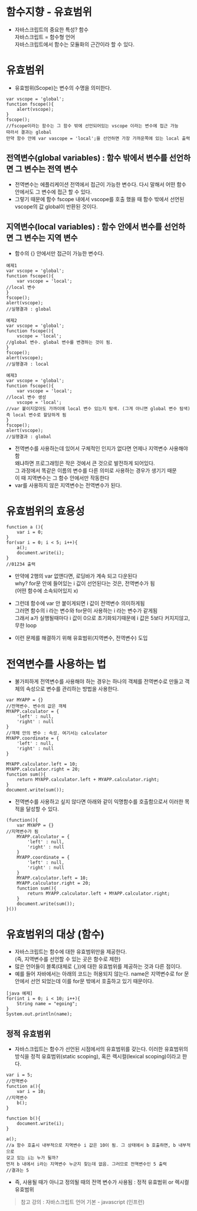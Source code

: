 함수지향 - 유효범위
===================

* 자바스크립트의 중요한 특성? 함수   
자바스크립트 = 함수형 언어      
자바스크립트에서 함수는 모듈화의 근간이라 할 수 있다.

# 유효범위
* 유효범위(Scope)는 변수의 수명을 의미한다.
```
var vscope = 'global';
function fscope(){
    alert(vscope);
}
fscope();
//fscope이라는 함수는 그 함수 밖에 선언되어있는 vscope 이라는 변수에 접근 가능
따라서 결과는 global
만약 함수 안에 var vascope = 'local';을 선언하면 가장 가까운쪽에 있는 local 출력
```

## 전역변수(global variables) : 함수 밖에서 변수를 선언하면 그 변수는 전역 변수
* 전역변수는 에플리케이션 전역에서 접근이 가능한 변수다. 다시 말해서 어떤 함수 안에서도 그 변수에 접근 할 수 있다.
* 그렇기 때문에 함수 fscope 내에서 vscope를 호출 했을 때 함수 밖에서 선언된 vscope의 값 global이 반환된 것이다.

## 지역변수(local variables) : 함수 안에서 변수를 선언하면 그 변수는 지역 변수
* 함수의 {} 안에서만 접근이 가능한 변수다.

```
예제1
var vscope = 'global';
function fscope(){
    var vscope = 'local';
//local 변수 
}
fscope();
alert(vscope);
//실행결과 : global
```
```
예제2
var vscope = 'global';
function fscope(){
    vscope = 'local';
//global 변수. global 변수를 변경하는 것이 됨.
}
fscope();
alert(vscope);
//실행결과 : local
```
```
예제3
var vscope = 'global';
function fscope(){
    var vscope = 'local';
//local 변수 생성
    vscope = 'local';
//var 붙이지않아도 가까이에 local 변수 있는지 탐색. (그게 아니면 global 변수 탐색)
즉 local 변수로 할당하게 됨
}
fscope();
alert(vscope);
//실행결과 : global
```

* 전역변수를 사용하는데 있어서 구체적인 인지가 없다면 언제나 지역변수 사용해야함   
왜냐하면 프로그래밍은 작은 것에서 큰 것으로 발전하게 되어있다.    
그 과정에서 똑같은 이름의 변수를 다른 의미로 사용하는 경우가 생기기 때문   
이 때 지역변수는 그 함수 안에서만 작동한다   
* var를 사용하지 않은 지역변수는 전역변수가 된다.

# 유효범위의 효용성
```
function a (){
    var i = 0; 
}
for(var i = 0; i < 5; i++){
    a();
    document.write(i);
}
//01234 출력
```

* 만약에 2행의 var 없앤다면, 로딩바가 계속 되고 다운된다   
why? for문 안에 들어있는 i 값이 선언된다는 것은, 전역변수가 됨   
(어떤 함수에 소속되어있지 x)

* 그런데 함수에 var 안 붙이게되면 i 값이 전역변수 의미하게됨   
그러면 함수의 i 라는 변수와 for문이 사용하는 i 라는 변수가 같게됨   
그래서 a가 실행될때마다 i 값이 0으로 초기화되기때문에 i 값은 5보다 커지지않고, 무한 loop   

* 이런 문제를 해결하기 위해 유효범위(지역변수, 전역변수) 도입

# 전역변수를 사용하는 법
* 불가피하게 전역변수를 사용해야 하는 경우는 하나의 객체를 전역변수로 만들고 객체의 속성으로 변수를 관리하는 방법을 사용한다.
```
var MYAPP = {}
//전역변수. 변수의 값은 객체
MYAPP.calculator = {
    'left' : null,
    'right' : null
}
//객체 안의 변수 : 속성. 여기서는 calculator
MYAPP.coordinate = {
    'left' : null,
    'right' : null
}
 
MYAPP.calculator.left = 10;
MYAPP.calculator.right = 20;
function sum(){
    return MYAPP.calculator.left + MYAPP.calculator.right;
}
document.write(sum());
```

* 전역변수를 사용하고 싶지 않다면 아래와 같이 익명함수를 호출함으로서 이러한 목적을 달성할 수 있다.
```
(function(){
    var MYAPP = {}
//지역변수가 됨
    MYAPP.calculator = {
        'left' : null,
        'right' : null
    }
    MYAPP.coordinate = {
        'left' : null,
        'right' : null
    }
    MYAPP.calculator.left = 10;
    MYAPP.calculator.right = 20;
    function sum(){
        return MYAPP.calculator.left + MYAPP.calculator.right;
    }
    document.write(sum());
}())
```

# 유효범위의 대상 (함수)
* 자바스크립트는 함수에 대한 유효범위만을 제공한다.   
(즉, 지역변수를 선언할 수 있는 곳은 함수로 제한)
* 많은 언어들이 블록(대체로 {,})에 대한 유효범위를 제공하는 것과 다른 점이다.
* 예를 들어 자바에서는 아래의 코드는 허용되지 않는다. name은 지역변수로 for 문 안에서 선언 되었는데 이를 for문 밖에서 호출하고 있기 때문이다.
```
[java 예제]
for(int i = 0; i < 10; i++){
    String name = "egoing";
}
System.out.println(name);
```

## 정적 유효범위
* 자바스크립트는 함수가 선언된 시점에서의 유효범위를 갖는다. 이러한 유효범위의 방식을 정적 유효범위(static scoping), 혹은 렉시컬(lexical scoping)이라고 한다. 
```
var i = 5;
//전역변수
function a(){
    var i = 10;
//지역변수
    b();
}
 
function b(){
    document.write(i);
}
 
a();
//a 함수 호출시 내부적으로 지역변수 i 값은 10이 됨. 그 상태에서 b 호출하면, b 내부적으로
갖고 있는 i는 누가 될까? 
먼저 b 내에서 i라는 지역변수 누군지 찾는데 없음. 그러므로 전역변수인 5 출력
//결과는 5
```
* 즉, 사용될 때가 아니고 정의될 때의 전역 변수가 사용됨 : 정적 유효범위 or 렉시컬 유효범위

> 참고 강의 : 자바스크립트 언어 기본 - javascript (인프런)
